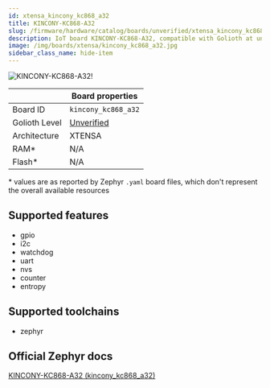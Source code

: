 ```yaml
---
id: xtensa_kincony_kc868_a32
title: KINCONY-KC868-A32
slug: /firmware/hardware/catalog/boards/unverified/xtensa_kincony_kc868_a32
description: IoT board KINCONY-KC868-A32, compatible with Golioth at unverified level.
image: /img/boards/xtensa/kincony_kc868_a32.jpg
sidebar_class_name: hide-item
---
```


[//]: # (This is an auto-generated file, do not edit! Changes to it will be lost upon re-generation)

![KINCONY-KC868-A32!](/img/boards/xtensa/kincony_kc868_a32.jpg "KINCONY-KC868-A32")

|                | Board properties     |
| -------------  | -------------------- |
| Board ID       | `kincony_kc868_a32` |
| Golioth Level  | [Unverified](/firmware/hardware#unverified-boards) |
| Architecture   | XTENSA |
| RAM*           | N/A |
| Flash*         | N/A |

\* values are as reported by Zephyr `.yaml` board files, which don't represent the overall available resources



## Supported features

* gpio
* i2c
* watchdog
* uart
* nvs
* counter
* entropy

## Supported toolchains

* zephyr

## Official Zephyr docs

[KINCONY-KC868-A32 (kincony_kc868_a32)](https://docs.zephyrproject.org/latest/boards/xtensa/kincony_kc868_a32/doc/index.html)
